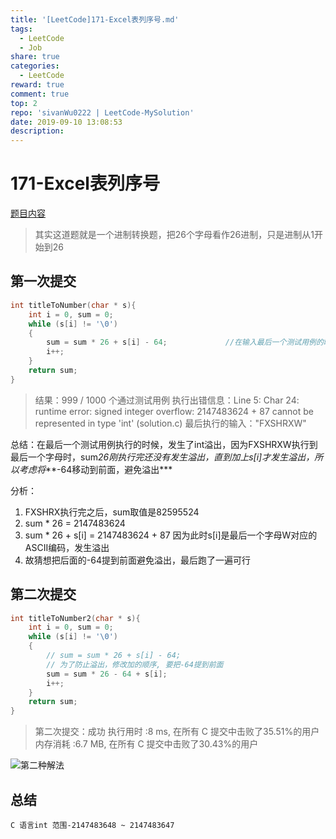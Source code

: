 ```yaml
---
title: '[LeetCode]171-Excel表列序号.md'
tags:
  - LeetCode
  - Job
share: true
categories:
  - LeetCode
reward: true
comment: true
top: 2
repo: 'sivanWu0222 | LeetCode-MySolution'
date: 2019-09-10 13:08:53
description:
---
```


# 171-Excel表列序号

[题目内容](https://leetcode-cn.com/problems/excel-sheet-column-number/)

> 其实这道题就是一个进制转换题，把26个字母看作26进制，只是进制从1开始到26


## 第一次提交

```C
int titleToNumber(char * s){
    int i = 0, sum = 0;
    while (s[i] != '\0')
    {
        sum = sum * 26 + s[i] - 64;             //在输入最后一个测试用例的时候("FXSHRXW")首先会产生溢出，之后才会执行减去64的操作
        i++;
    }
    return sum;
}

```


> 结果：999 / 1000 个通过测试用例
> 执行出错信息：Line 5: Char 24: runtime error: signed integer overflow: 2147483624 + 87 cannot be represented in type 'int' (solution.c)
> 最后执行的输入："FXSHRXW"



总结：在最后一个测试用例执行的时候，发生了int溢出，因为FXSHRXW执行到最后一个字母时，sum*26刚执行完还没有发生溢出，直到加上s[i]才发生溢出，所以考虑将***-64移动到前面，避免溢出***

分析：
1. FXSHRX执行完之后，sum取值是82595524
2. sum * 26 = 2147483624
3. sum * 26 + s[i] = 2147483624 + 87 因为此时s[i]是最后一个字母W对应的ASCII编码，发生溢出
4. 故猜想把后面的-64提到前面避免溢出，最后跑了一遍可行



## 第二次提交


```c
int titleToNumber2(char * s){
    int i = 0, sum = 0;
    while (s[i] != '\0')
    {
        // sum = sum * 26 + s[i] - 64;
        // 为了防止溢出，修改加的顺序, 要把-64提到前面
        sum = sum * 26 - 64 + s[i];
        i++;
    }
    return sum;
}

```

> 第二次提交：成功
> 执行用时 :8 ms, 在所有 C 提交中击败了35.51%的用户
> 内存消耗 :6.7 MB, 在所有 C 提交中击败了30.43%的用户

![第二种解法](./2.png)


## 总结
``C 语言int 范围-2147483648 ~ 2147483647``


<!--more-->